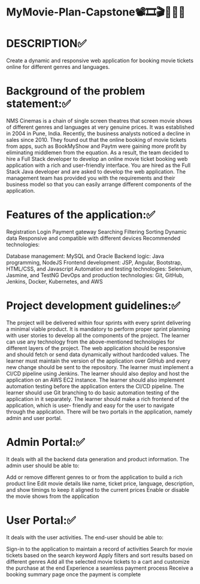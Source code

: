 # MyMovie-Plan-Capstone📽🎞🎬🎥🎦🍿
# DESCRIPTION✅

Create a dynamic and responsive web application for booking movie tickets online for different genres and languages.

# Background of the problem statement:✅

NMS Cinemas is a chain of single screen theatres that screen movie shows of different genres and languages at very genuine prices. 
It was established in 2004 in Pune, India. Recently, the business
analysts noticed a decline in sales since 2010. They found out that the online booking of movie tickets from apps, such as BookMyShow and Paytm were gaining more
profit by eliminating middlemen from the equation. 
As a result, the team decided to hire a Full Stack developer to develop an online movie ticket booking web application with a rich and user-friendly interface.
You are hired as the Full Stack Java developer and are asked to develop the web application. The management team has provided you
with the requirements and their business model so that 
you can easily arrange different components of the application.

# Features of the application:✅

Registration
Login
Payment gateway
Searching
Filtering
Sorting
Dynamic data
Responsive and compatible with different devices
Recommended technologies:

Database management: MySQL and Oracle
Backend logic: Java programming, NodeJS
Frontend development: JSP, Angular, Bootstrap, HTML/CSS, and Javascript
Automation and testing technologies: Selenium, Jasmine, and TestNG
DevOps and production technologies: Git, GitHub, Jenkins, Docker, Kubernetes, and AWS

# Project development guidelines:✅

The project will be delivered within four sprints with every sprint delivering a minimal viable product.
It is mandatory to perform proper sprint planning with user stories to develop all the components of the project.
The learner can use any technology from the above-mentioned technologies for different layers of the project.
The web application should be responsive and should fetch or send data dynamically without hardcoded values.
The learner must maintain the version of the application over GitHub and every new change should be sent to the repository.
The learner must implement a CI/CD pipeline using Jenkins.
The learner should also deploy and host the application on an AWS EC2 instance.
The learner should also implement automation testing before the application enters the CI/CD pipeline.
The learner should use Git branching to do basic automation testing of the application in it separately.
The learner should make a rich frontend of the application, which is user- friendly and easy for the user to navigate through the application.
There will be two portals in the application, namely admin and user portal.

# Admin Portal:✅

It deals with all the backend data generation and product information. The admin user should be able to:

Add or remove different genres to or from the application to build a rich product line
Edit movie details like name, ticket price, language, description, and show timings to keep it aligned to the current prices
Enable or disable the movie shows from the application

# User Portal:✅
It deals with the user activities. The end-user should be able to:

Sign-in to the application to maintain a record of activities
Search for movie tickets based on the search keyword
Apply filters and sort results based on different genres
Add all the selected movie tickets to a cart and customize the purchase at the end
Experience a seamless payment process
Receive a booking summary page once the payment is complete
